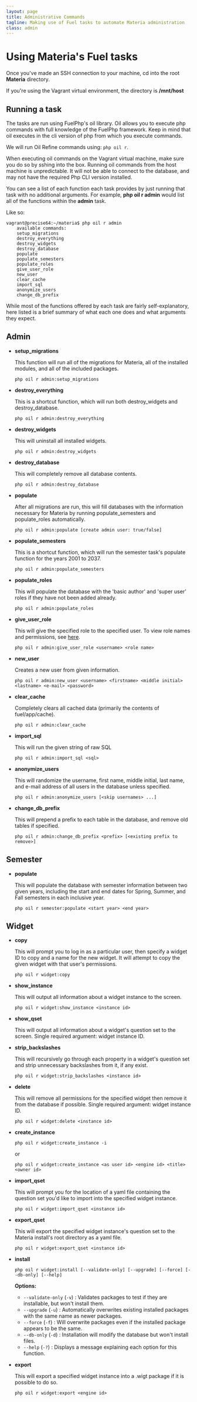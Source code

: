 ```yaml
---
layout: page
title: Administrative Commands
tagline: Making use of Fuel tasks to automate Materia administration
class: admin
---
```


# Using Materia's Fuel tasks #

Once you've made an SSH connection to your machine, cd into the root **Materia** directory.

<aside>
	If you're using the Vagrant virtual environment, the directory is <strong>/mnt/host</strong>
</aside>

## Running a task ##

The tasks are run using FuelPhp's oil library.  Oil allows you to execute php commands with full knowledge of the FuelPhp framework.  Keep in mind that oil executes in the cli version of php from which you execute commands.

We will run Oil Refine commands using: `php oil r`.

<aside>
	When executing oil commands on the Vagrant virtual machine, make sure you do so by sshing into the box.  Running oil commands from the host machine is unpredictable.  It will not be able to connect to the database, and may not have the required Php CLI version installed.
</aside>

You can see a list of each function each task provides by just running that task with no additional arguments. For example, __php oil r admin__ would list all of the functions within the **admin** task.

Like so:

<pre><code class="bash">vagrant@precise64:~/materia$ php oil r admin
	<span class="green">available commands:</span>
	<span class="yellow">setup_migrations
	destroy_everything
	destroy_widgets
	destroy_database
	populate
	populate_semesters
	populate_roles
	give_user_role
	new_user
	clear_cache
	import_sql
	anonymize_users
	change_db_prefix</span></code>
</pre>

While most of the functions offered by each task are fairly self-explanatory, here listed is a brief summary of what each one does and what arguments they expect.

## Admin ##
* **setup_migrations**

	This function will run all of the migrations for Materia, all of the installed modules, and all of the included packages.

	`php oil r admin:setup_migrations`
* **destroy_everything**

	This is a shortcut function, which will run both destroy_widgets and destroy_database.

	`php oil r admin:destroy_everything`
* **destroy_widgets**

	This will uninstall all installed widgets.

	`php oil r admin:destroy_widgets`
* **destroy_database**

	This will completely remove all database contents.

	`php oil r admin:destroy_database`
* **populate**

	After all migrations are run, this will fill databases with the information necessary for Materia by running populate_semesters and populate_roles automatically.

	`php oil r admin:populate [create admin user: true/false]`
* **populate_semesters**

	This is a shortcut function, which will run the semester task's populate function for the years 2001 to 2037.

	`php oil r admin:populate_semesters`
* **populate_roles**

	This will populate the database with the 'basic author' and 'super user' roles if they have not been added already.

	`php oil r admin:populate_roles`
* **give_user_role**

	This will give the specified role to the specified user. To view role names and permissions, see [here](../develop/platform-developer-guide.html#roles).

	`php oil r admin:give_user_role <username> <role name>`
* **new_user**

	Creates a new user from given information.

	`php oil r admin:new_user <username> <firstname> <middle initial> <lastname> <e-mail> <password>`
* **clear_cache**

	Completely clears all cached data (primarily the contents of fuel/app/cache).

	`php oil r admin:clear_cache`
* **import_sql**

	This will run the given string of raw SQL

	`php oil r admin:import_sql <sql>`
* **anonymize_users**

	This will randomize the username, first name, middle initial, last name, and e-mail address of all users in the database unless specified.

	`php oil r admin:anonymize_users [<skip usernames> ...]`
* **change_db_prefix**

	This will prepend a prefix to each table in the database, and remove old tables if specified.

	`php oil r admin:change_db_prefix <prefix> [<existing prefix to remove>]`

## Semester ##
* **populate**

	This will populate the database with semester information between two given years, including the start and end dates for Spring, Summer, and Fall semesters in each inclusive year.

	`php oil r semester:populate <start year> <end year>`

## Widget ##
* **copy**

	This will prompt you to log in as a particular user, then specify a widget ID to copy and a name for the new widget. It will attempt to copy the given widget with that user's permissions.

	`php oil r widget:copy`
* **show_instance**

	This will output all information about a widget instance to the screen.

	`php oil r widget:show_instance <instance id>`
* **show_qset**

	This will output all information about a widget's question set to the screen. Single required argument: widget instance ID.
* **strip_backslashes**

	This will recursively go through each property in a widget's question set and strip unnecessary backslashes from it, if any exist.

	`php oil r widget:strip_backslashes <instance id>`
* **delete**

	This will remove all permissions for the specified widget then remove it from the database if possible. Single required argument: widget instance ID.

	`php oil r widget:delete <instance id>`
* **create_instance**

	`php oil r widget:create_instance -i`

	or

	`php oil r widget:create_instance <as user id> <engine id> <title> <owner id>`

* **import_qset**

	This will prompt you for the location of a yaml file containing the question set you'd like to import into the specified widget instance.

	`php oil r widget:import_qset <instance id>`

* **export_qset**

	This will export the specified widget instance's question set to the Materia install's root directory as a yaml file.

	`php oil r widget:export_qset <instance id>`

* **install**

	`php oil r widget:install [--validate-only] [--upgrade] [--force] [--db-only] [--help]`

	**Options:**
	* `--validate-only` (`-v`) : Validates packages to test if they are installable, but won't install them.
	* `--upgrade` (`-u`) : Automatically overwrites existing installed packages with the same name as newer packages.
	* `--force` (`-f`) : Will overwrite packages even if the installed package appears to be the same.
	* `--db-only` (`-d`) : Installation will modify the database but won't install files.
	* `--help` (`-?`) : Displays a message explaining each option for this function.

* **export**

	This will export a specified widget instance into a .wigt package if it is possible to do so.

	`php oil r widget:export <engine id>`

